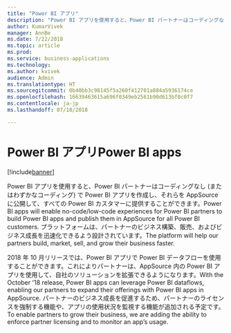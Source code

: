 ```yaml
---
title: "Power BI アプリ"
description: "Power BI アプリを使用すると、Power BI パートナーはコーディングなし (またはわずかなコーディング) で Power BI アプリを作成し、それらを AppSource に公開して、すべての Power BI カスタマーに提供することができます"
author: KumarVivek
manager: AnnBe
ms.date: 7/22/2018
ms.topic: article
ms.prod: 
ms.service: business-applications
ms.technology: 
ms.author: kvivek
audience: Admin
ms.translationtype: HT
ms.sourcegitcommit: 0b40bb3c98145f5a260f412701a884a5936174ce
ms.openlocfilehash: 16639463615a696f0349eb2561b90d613bf0c0f7
ms.contentlocale: ja-jp
ms.lasthandoff: 07/18/2018

---
```


# <a name="power-bi-apps"></a><span data-ttu-id="5f059-103">Power BI アプリ</span><span class="sxs-lookup"><span data-stu-id="5f059-103">Power BI apps</span></span>

[!include[banner](../../../includes/banner.md)]

<span data-ttu-id="5f059-104">Power BI アプリを使用すると、Power BI パートナーはコーディングなし (またはわずかなコーディング) で Power BI アプリを作成し、それらを AppSource に公開して、すべての Power BI カスタマーに提供することができます。</span><span class="sxs-lookup"><span data-stu-id="5f059-104">Power BI apps will enable no-code/low-code experiences for Power BI partners to build Power BI apps and publish them in AppSource for all Power BI customers.</span></span> <span data-ttu-id="5f059-105">プラットフォームは、パートナーのビジネス構築、販売、およびビジネス成長を迅速化できるよう設計されています。</span><span class="sxs-lookup"><span data-stu-id="5f059-105">The platform will help our partners build, market, sell, and grow their business faster.</span></span>

<span data-ttu-id="5f059-106">2018 年 10 月リリースでは、Power BI アプリで Power BI データフローを使用することができます。これによりパートナーは、AppSource 内の Power BI アプリを使用して、自社のソリューションを拡張できるようになります。</span><span class="sxs-lookup"><span data-stu-id="5f059-106">With the October '18 release, Power BI apps can leverage Power BI dataflows, enabling our partners to expand their offerings with Power BI apps in AppSource.</span></span> <span data-ttu-id="5f059-107">パートナーのビジネス成長を促進するため、パートナーのライセンスを強制する機能や、アプリの使用状況を監視する機能が追加される予定です。</span><span class="sxs-lookup"><span data-stu-id="5f059-107">To enable partners to grow their business, we are adding the ability to enforce partner licensing and to monitor an app’s usage.</span></span>

